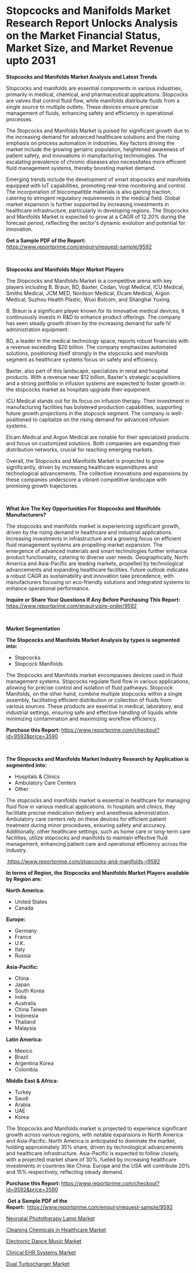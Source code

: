 <p><h1>Stopcocks and Manifolds Market Research Report Unlocks Analysis on the Market Financial Status, Market Size, and Market Revenue upto 2031</h1></p><p><strong>Stopcocks and Manifolds Market Analysis and Latest Trends</strong></p>
<p><p>Stopcocks and manifolds are essential components in various industries, primarily in medical, chemical, and pharmaceutical applications. Stopcocks are valves that control fluid flow, while manifolds distribute fluids from a single source to multiple outlets. These devices ensure precise management of fluids, enhancing safety and efficiency in operational processes.</p><p>The Stopcocks and Manifolds Market is poised for significant growth due to the increasing demand for advanced healthcare solutions and the rising emphasis on process automation in industries. Key factors driving the market include the growing geriatric population, heightened awareness of patient safety, and innovations in manufacturing technologies. The escalating prevalence of chronic diseases also necessitates more efficient fluid management systems, thereby boosting market demand.</p><p>Emerging trends include the development of smart stopcocks and manifolds equipped with IoT capabilities, promoting real-time monitoring and control. The incorporation of biocompatible materials is also gaining traction, catering to stringent regulatory requirements in the medical field. Global market expansion is further supported by increasing investments in healthcare infrastructure, particularly in developing regions. The Stopcocks and Manifolds Market is expected to grow at a CAGR of 12.20% during the forecast period, reflecting the sector's dynamic evolution and potential for innovation.</p></p>
<p><strong>Get a Sample PDF of the Report:&nbsp;</strong> <a href="https://www.reportprime.com/enquiry/request-sample/9592">https://www.reportprime.com/enquiry/request-sample/9592</a></p>
<p>&nbsp;</p>
<p><strong>Stopcocks and Manifolds Major Market Players</strong></p>
<p><p>The Stopcocks and Manifolds Market is a competitive arena with key players including B. Braun, BD, Baxter, Codan, Vogt Medical, ICU Medical, Smiths Medical, JCM MED, Nordson Medical, Elcam Medical, Argon Medical, Suzhou Health Plastic, Wuxi Bolcom, and Shanghai Yuxing. </p><p>B. Braun is a significant player known for its innovative medical devices; it continuously invests in R&D to enhance product offerings. The company has seen steady growth driven by the increasing demand for safe IV administration equipment. </p><p>BD, a leader in the medical technology space, reports robust financials with a revenue exceeding $20 billion. The company emphasizes automated solutions, positioning itself strongly in the stopcocks and manifolds segment as healthcare systems focus on safety and efficiency.</p><p>Baxter, also part of this landscape, specializes in renal and hospital products. With a revenue near $12 billion, Baxter's strategic acquisitions and a strong portfolio in infusion systems are expected to foster growth in the stopcocks market as hospitals upgrade their equipment.</p><p>ICU Medical stands out for its focus on infusion therapy. Their investment in manufacturing facilities has bolstered production capabilities, supporting future growth projections in the stopcock segment. The company is well-positioned to capitalize on the rising demand for advanced infusion systems.</p><p>Elcam Medical and Argon Medical are notable for their specialized products and focus on customized solutions. Both companies are expanding their distribution networks, crucial for reaching emerging markets.</p><p>Overall, the Stopcocks and Manifolds Market is projected to grow significantly, driven by increasing healthcare expenditures and technological advancements. The collective innovations and expansions by these companies underscore a vibrant competitive landscape with promising growth trajectories.</p></p>
<p>&nbsp;</p>
<p><strong>What Are The Key Opportunities For Stopcocks and Manifolds Manufacturers?</strong></p>
<p><p>The stopcocks and manifolds market is experiencing significant growth, driven by the rising demand in healthcare and industrial applications. Increasing investments in infrastructure and a growing focus on efficient fluid management systems are propelling market expansion. The emergence of advanced materials and smart technologies further enhance product functionality, catering to diverse user needs. Geographically, North America and Asia-Pacific are leading markets, propelled by technological advancements and expanding healthcare facilities. Future outlook indicates a robust CAGR as sustainability and innovation take precedence, with manufacturers focusing on eco-friendly solutions and integrated systems to enhance operational performance.</p></p>
<p><strong>Inquire or Share Your Questions If Any Before Purchasing This Report:</strong> <a href="https://www.reportprime.com/enquiry/pre-order/9592">https://www.reportprime.com/enquiry/pre-order/9592</a></p>
<p>&nbsp;</p>
<p><strong>Market Segmentation</strong></p>
<p><strong>The Stopcocks and Manifolds Market Analysis by types is segmented into:</strong></p>
<p><ul><li>Stopcocks</li><li>Stopcock Manifolds</li></ul></p>
<p><p>The Stopcocks and Manifolds market encompasses devices used in fluid management systems. Stopcocks regulate fluid flow in various applications, allowing for precise control and isolation of fluid pathways. Stopcock Manifolds, on the other hand, combine multiple stopcocks within a single assembly, facilitating efficient distribution or collection of fluids from various sources. These products are essential in medical, laboratory, and industrial settings, ensuring safe and effective handling of liquids while minimizing contamination and maximizing workflow efficiency.</p></p>
<p><strong>Purchase this Report:&nbsp;</strong><a href="https://www.reportprime.com/checkout?id=9592&price=3590">https://www.reportprime.com/checkout?id=9592&price=3590</a></p>
<p>&nbsp;</p>
<p><strong>The Stopcocks and Manifolds Market Industry Research by Application is segmented into:</strong></p>
<p><ul><li>Hospitals & Clinics</li><li>Ambulatory Care Centers</li><li>Other</li></ul></p>
<p><p>The stopcocks and manifolds market is essential in healthcare for managing fluid flow in various medical applications. In hospitals and clinics, they facilitate precise medication delivery and anesthesia administration. Ambulatory care centers rely on these devices for efficient patient treatment during minor procedures, ensuring safety and accuracy. Additionally, other healthcare settings, such as home care or long-term care facilities, utilize stopcocks and manifolds to maintain effective fluid management, enhancing patient care and operational efficiency across the industry.</p></p>
<p><a href="https://www.reportprime.com/stopcocks-and-manifolds-r9592">&nbsp;https://www.reportprime.com/stopcocks-and-manifolds-r9592</a></p>
<p><strong>In terms of Region, the Stopcocks and Manifolds Market Players available by Region are:</strong></p>
<p>
    <p> <strong> North America: </strong>
        <ul>
            <li>United States</li>
            <li>Canada</li>
        </ul>
        </p> 
    <p> <strong> Europe: </strong>
        <ul>
            <li>Germany</li>
            <li>France</li>
            <li>U.K.</li>
            <li>Italy</li>
            <li>Russia</li>
        </ul>
        </p> 
    <p> <strong> Asia-Pacific: </strong>
        <ul>
            <li>China</li>
            <li>Japan</li>
            <li>South Korea</li>
            <li>India</li>
            <li>Australia</li>
            <li>China Taiwan</li>
            <li>Indonesia</li>
            <li>Thailand</li>
            <li>Malaysia</li>
        </ul>
        </p> 
    <p> <strong> Latin America: </strong>
        <ul>
            <li>Mexico</li>
            <li>Brazil</li>
            <li>Argentina Korea</li>
            <li>Colombia</li>
        </ul>
        </p> 
    <p> <strong> Middle East & Africa: </strong>
        <ul>
            <li>Turkey</li>
            <li>Saudi</li>
            <li>Arabia</li>
            <li>UAE</li>
            <li>Korea</li>
        </ul>
    </p>
    </p>
<p><p>The Stopcocks and Manifolds market is projected to experience significant growth across various regions, with notable expansions in North America and Asia-Pacific. North America is anticipated to dominate the market, holding approximately 35% share, driven by technological advancements and healthcare infrastructure. Asia-Pacific is expected to follow closely, with a projected market share of 30%, fueled by increasing healthcare investments in countries like China. Europe and the USA will contribute 20% and 15% respectively, reflecting steady demand.</p></p>
<p><strong>Purchase this Report: </strong><a href="https://www.reportprime.com/checkout?id=9592&price=3590">https://www.reportprime.com/checkout?id=9592&price=3590</a></p>
<p>&nbsp;<strong>Get a Sample PDF of the Report:&nbsp;&nbsp;</strong><a href="https://www.reportprime.com/enquiry/request-sample/9592">https://www.reportprime.com/enquiry/request-sample/9592</a></p>
<p><strong></strong></p>
<p><p><a href="https://github.com/bmorecock/Market-Research-Report-List-5/blob/main/neonatal-phototherapy-lamp-market.md">Neonatal Phototherapy Lamp Market</a></p><p><a href="https://medium.com/@lynchkunal821/the-global-cleaning-chemicals-in-healthcare-market-is-at-the-forefront-of-innovation-driving-6f5379f10377">Cleaning Chemicals in Healthcare Market</a></p><p><a href="https://www.linkedin.com/pulse/electronic-dance-music-market-industry-landscape-growth-trajectories-jblcf?trackingId=txlLPwiPSpKXp5Fx6ig0Cg%3D%3D">Electronic Dance Music Market</a></p><p><a href="https://medium.com/@lynchkunal821/the-clinical-ehr-systems-market-is-experiencing-higher-than-anticipated-demand-compared-to-5ccb7fd29a87">Clinical EHR Systems Market</a></p><p><a href="https://issuu.com/reportprime-2/docs/dual-turbocharger-market-size-2030._1ba776049ea04b">Dual Turbocharger Market</a></p></p>